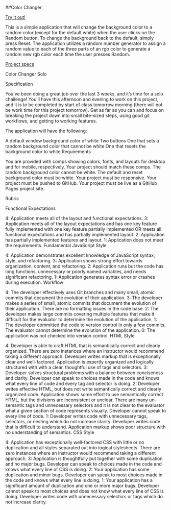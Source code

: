 ##Color Changer

[Try it out!](https://gness1804.github.io/color-changer/)

This is a simple application that will change the background color to a random color (except for the default white) when the user clicks on the Random button. To change the background back to the default, simply press Reset. The application utilizes a random number generator to assign a random value to each of the three parts of an rgb color to generate a random new rgb color each time the user presses Random.

[Project specs](http://frontend.turing.io/projects/color-changer.html)

Color Changer Solo

Specification

You’ve been doing a great job over the last 3 weeks, and it’s time for a solo challenge! You’ll have this afternoon and evening to work on this project, and it is to be completed by start of class tomorrow morning (there will not be work time for this project tomorrow). Get as far as you can and focus on breaking the project down into small bite-sized steps, using good git workflows, and getting to working features.

The application will have the following:

A default window background color of white
Two buttons
One that sets a random background color that cannot be white
One that resets the background color to white
Requirements

You are provided with comps showing colors, fonts, and layouts for desktop and for mobile, respectively. Your project should match these comps.
The random background color cannot be white.
The default and reset background color must be white.
Your project must be responsive.
Your project must be pushed to GitHub.
Your project must be live as a GitHub Pages project site.

Rubric

Functional Expectations

4: Application meets all of the layout and functional expectations.
3: Application meets all of the layout expectations and has one key feature fully implemented with one key feature partially implemented OR meets all functional expectations and has partially implemented layout.
2: Application has partially implemented features and layout.
1: Application does not meet the requirements.
Fundamental JavaScript Style

4: Application demonstrates excellent knowledge of JavaScript syntax, style, and refactoring.
3: Application shows strong effort towards organization, content, and refactoring.
2: Application runs but the code has long functions, unnecessary or poorly named variables, and needs significant refactoring.
1: Application generates syntax error or crashes during execution.
Workflow

4: The developer effectively uses Git branches and many small, atomic commits that document the evolution of their application.
3: The developer makes a series of small, atomic commits that document the evolution of their application. There are no formatting issues in the code base.
2: The developer makes large commits covering multiple features that make it difficult for the evaluator to determine the evolution of the application.
1: The developer committed the code to version control in only a few commits. The evaluator cannot determine the evolution of the application.
0: The application was not checked into version control.
HTML Style

4: Developer is able to craft HTML that is semantically correct and clearly organized. There are zero instances where an instructor would recommend taking a different approach. Developer writes markup that is exceptionally clear and well-factored. Application is expertly organized and logically structured with with a clear, thoughtful use of tags and selectors.
3: Developer solves structural problems with a balance between conciseness and clarity. Developer can speak to choices made in the code and knows what every line of code and every tag and selector is doing.
2: Developer writes effective HTML, but does not write semantically correct and clearly organized code. Application shows some effort to use semantically correct HTML, but the divisions are inconsistent or unclear. There are many un-semantic tags and unnecessary selectors and it is not clear to the evaluator what a given section of code represents visually. Developer cannot speak to every line of code.
1: Developer writes code with unnecessary tags, selectors, or nesting which do not increase clarity. Developer writes code that is difficult to understand. Application markup shows poor structure with no understanding of semantics.
CSS Style

4: Application has exceptionally well-factored CSS with little or no duplication and all styles separated out into logical stylesheets. There are zero instances where an instructor would recommend taking a different approach.
3: Application is thoughtfully put together with some duplication and no major bugs. Developer can speak to choices made in the code and knows what every line of CSS is doing.
2: Your application has some duplication and minor bugs. Developer can speak to most choices made in the code and knows what every line is doing.
1: Your application has a significant amount of duplication and one or more major bugs. Developer cannot speak to most choices and does not know what every line of CSS is doing. Developer writes code with unnecessary selectors or tags which do not increase clarity.
